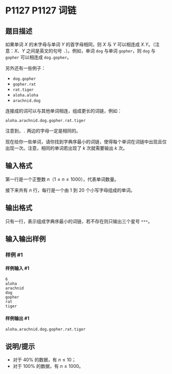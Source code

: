 # P1127 P1127 词链

## 题目描述

如果单词 $X$ 的末字母与单词 $Y$ 的首字母相同，则 $X$ 与 $Y$ 可以相连成 $X.Y$。（注意：$X$、$Y$ 之间是英文的句号 `.`）。例如，单词 `dog` 与单词 `gopher`，则 `dog` 与 `gopher` 可以相连成 `dog.gopher`。

另外还有一些例子：
- `dog.gopher`
- `gopher.rat`
- `rat.tiger`
- `aloha.aloha`
- `arachnid.dog`

连接成的词可以与其他单词相连，组成更长的词链，例如：

`aloha.arachnid.dog.gopher.rat.tiger`

注意到，`.` 两边的字母一定是相同的。

现在给你一些单词，请你找到字典序最小的词链，使得每个单词在词链中出现且仅出现一次。注意，相同的单词若出现了 $k$ 次就需要输出 $k$ 次。

## 输入格式

第一行是一个正整数 $n$（$1 \le n \le 1000$），代表单词数量。

接下来共有 $n$ 行，每行是一个由 $1$ 到 $20$ 个小写字母组成的单词。

## 输出格式

只有一行，表示组成字典序最小的词链，若不存在则只输出三个星号 `***`。


## 输入输出样例

### 样例 #1

#### 样例输入 #1

```
6
aloha
arachnid
dog
gopher
rat
tiger
```

#### 样例输出 #1

```
aloha.arachnid.dog.gopher.rat.tiger
```

## 说明/提示

- 对于 $40\%$ 的数据，有 $n \leq 10$；
- 对于 $100\%$ 的数据，有 $n \leq 1000$。

